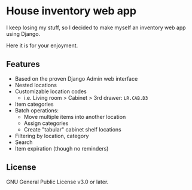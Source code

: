 # House inventory web app

I keep losing my stuff, so I decided to make myself an inventory web app using Django.

Here it is for your enjoyment.

## Features

- Based on the proven Django Admin web interface
- Nested locations
- Customizable location codes
    - i.e. Living room > Cabinet > 3rd drawer: `LR.CAB.D3`
- Item categories
- Batch operations:
    - Move multiple items into another location
    - Assign categories
    - Create "tabular" cabinet shelf locations
- Filtering by location, category
- Search
- Item expiration (though no reminders)

## License

GNU General Public License v3.0 or later.
